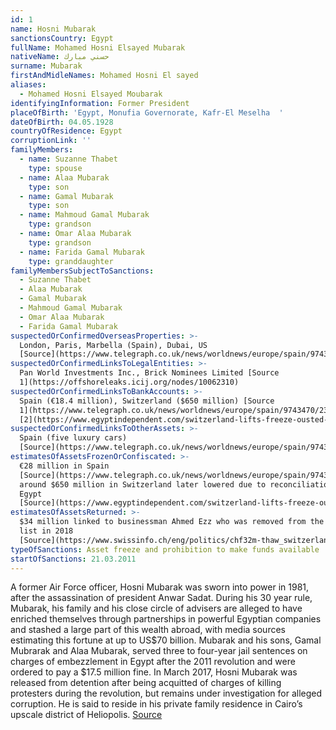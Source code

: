 ```yaml
---
id: 1
name: Hosni Mubarak
sanctionsCountry: Egypt
fullName: Mohamed Hosni Elsayed Mubarak
nativeName: حسني مبارك
surname: Mubarak
firstAndMidleNames: Mohamed Hosni El sayed
aliases:
  - Mohamed Hosni Elsayed Moubarak
identifyingInformation: Former President
placeOfBirth: 'Egypt, Monufia Governorate, Kafr-El Meselha  '
dateOfBirth: 04.05.1928
countryOfResidence: Egypt
corruptionLink: ''
familyMembers:
  - name: Suzanne Thabet
    type: spouse
  - name: Alaa Mubarak
    type: son
  - name: Gamal Mubarak
    type: son
  - name: Mahmoud Gamal Mubarak
    type: grandson
  - name: Omar Alaa Mubarak
    type: grandson
  - name: Farida Gamal Mubarak
    type: granddaughter
familyMembersSubjectToSanctions:
  - Suzanne Thabet
  - Alaa Mubarak
  - Gamal Mubarak
  - Mahmoud Gamal Mubarak
  - Omar Alaa Mubarak
  - Farida Gamal Mubarak
suspectedOrConfirmedOverseasProperties: >-
  London, Paris, Marbella (Spain), Dubai, US
  [Source](https://www.telegraph.co.uk/news/worldnews/europe/spain/9743470/23-million-of-Hosni-Mubarak-assets-seized-in-Spain.html)
suspectedOrConfirmedLinksToLegalEntities: >-
  Pan World Investments Inc., Brick Nominees Limited [Source
  1](https://offshoreleaks.icij.org/nodes/10062310)
suspectedOrConfirmedLinksToBankAccounts: >-
  Spain (€18.4 million), Switzerland ($650 million) [Source
  1](https://www.telegraph.co.uk/news/worldnews/europe/spain/9743470/23-million-of-Hosni-Mubarak-assets-seized-in-Spain.html),
  [2](https://www.egyptindependent.com/switzerland-lifts-freeze-ousted-mubaraks-financial-assets/)
suspectedOrConfirmedLinksToOtherAssets: >-
  Spain (five luxury cars)
  [Source](https://www.telegraph.co.uk/news/worldnews/europe/spain/9743470/23-million-of-Hosni-Mubarak-assets-seized-in-Spain.html)
estimatesOfAssetsFrozenOrConfiscated: >-
  €28 million in Spain
  [Source](https://www.telegraph.co.uk/news/worldnews/europe/spain/9743470/23-million-of-Hosni-Mubarak-assets-seized-in-Spain.html),
  around $650 million in Switzerland later lowered due to reconciliations in
  Egypt
  [Source](https://www.egyptindependent.com/switzerland-lifts-freeze-ousted-mubaraks-financial-assets/)
estimatesOfAssetsReturned: >-
  $34 million linked to businessman Ahmed Ezz who was removed from the sanctions
  list in 2018
  [Source](https://www.swissinfo.ch/eng/politics/chf32m-thaw_switzerland-repatriates-chunk-of-frozen-mubarak-funds/43999128)
typeOfSanctions: Asset freeze and prohibition to make funds available
startOfSanctions: 21.03.2011
---
```

A former Air Force officer, Hosni Mubarak was sworn into power in 1981, after 
the assassination of president Anwar Sadat. 
During his 30 year rule, Mubarak, his family and his close circle of advisers 
are alleged to have enriched themselves through partnerships in powerful 
Egyptian companies and stashed a large part of this wealth abroad, with media 
sources estimating this fortune at up to US$70 billion. Mubarak and his sons, 
Gamal Mubrarak and Alaa Mubarak, served three to four-year jail sentences on 
charges of embezzlement in Egypt after the 2011 revolution and were ordered to 
pay a $17.5 million fine. In March 2017, Hosni Mubarak was released from 
detention after being acquitted of charges of killing protesters during the 
revolution, but remains under investigation for alleged corruption. He is said 
to reside in his private family residence in Cairo’s upscale district of 
Heliopolis. [Source](https://www.bbc.com/news/world-middle-east-12301713)
